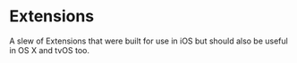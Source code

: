 # Extensions
A slew of Extensions that were built for use in iOS but should also be useful in OS X and tvOS too.


